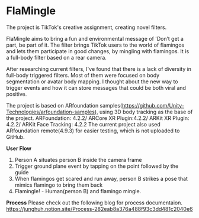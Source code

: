 # FlaMingle

The project is TikTok's creative assignment, creating novel filters.

FlaMingle aims to bring a fun and environmental message of 'Don’t get a part, be part of it. The filter brings TikTok users to the world of flamingos and lets them participate in good changes, by mingling with flamingos. 
It is a full-body filter based on a rear camera. 

After researching current filters, I've found that there is a lack of diversity in full-body triggered filters. Most of them were focused on body segmentation or avatar body mapping. I thought about the new way to trigger events and how it can store messages that could be both viral and positive.

The project is based on ARfoundation samples(https://github.com/Unity-Technologies/arfoundation-samples), using 3D body tracking as the base of the project.
ARFoundation: 4.2.2/ ARCore XR Plugin:4.2.2/ ARKit XR Plugin: 4.2.2/ ARKit Face Tracking: 4.2.2
The current project also used ARfoundation remote(4.9.3) for easier testing, which is not uploaded to GitHub.

**User Flow**
1) Person A situates person B inside the camera frame 
2) Trigger ground plane event by tapping on the point followed by the guide
3) When flamingos get scared and run away, person B strikes a pose that mimics flamingo to bring them back
4) Flamingle! - Human(person B) and flamingo mingle.

**Process**
Please check out the following blog for process documentaion.
https://junghuh.notion.site/Process-282eab8a376a488f93c3dd481c2040e6
